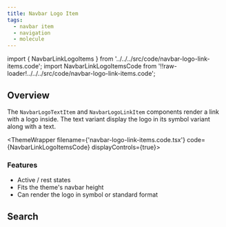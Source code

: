 ```yaml
---
title: Navbar Logo Item
tags:
  - navbar item
  - navigation
  - molecule
---
```


<!-- CODE IMPORTS -->

<!-- prettier-ignore -->
import { NavbarLinkLogoItems } from '../../../src/code/navbar-logo-link-items.code';
import NavbarLinkLogoItemsCode from '!!raw-loader!../../../src/code/navbar-logo-link-items.code';

<!-- END CODE IMPORTS -->

<DocHeader props={props}/>

## Overview

The `NavbarLogoTextItem` and `NavbarLogoLinkItem` components render a link with
a logo inside. The text variant display the logo in its symbol variant along
with a text.

<!-- prettier-ignore -->
<ThemeWrapper 
  filename={'navbar-logo-link-items.code.tsx'} 
  code={NavbarLinkLogoItemsCode}
  displayControls={true}>
  <NavbarLinkLogoItems />
</ThemeWrapper>

### Features

- Active / rest states
- Fits the theme's navbar height
- Can render the logo in symbol or standard format

## Search
